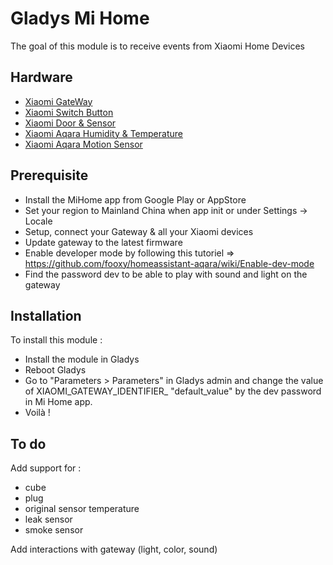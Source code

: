 # Gladys Mi Home

The goal of this module is to receive events from Xiaomi Home Devices

## Hardware

- [Xiaomi GateWay](https://fr.gearbest.com/living-appliances/pp_344667.html?wid=55)
- [Xiaomi Switch Button](https://fr.gearbest.com/smart-light-bulb/pp_257679.html?wid=55)
- [Xiaomi Door & Sensor](https://fr.gearbest.com/access-control/pp_626703.html?wid=55)
- [Xiaomi Aqara Humidity & Temperature](https://fr.gearbest.com/access-control/pp_626702.html?wid=55)
- [Xiaomi Aqara Motion Sensor](https://fr.gearbest.com/alarm-systems/pp_659226.html?wid=1433363)

## Prerequisite

- Install the MiHome app from Google Play or AppStore
- Set your region to Mainland China when app init or under Settings -> Locale
- Setup, connect your Gateway & all your Xiaomi devices 
- Update gateway to the latest firmware
- Enable developer mode by following this tutoriel => https://github.com/fooxy/homeassistant-aqara/wiki/Enable-dev-mode
- Find the password dev to be able to play with sound and light on the gateway

## Installation

To install this module :

- Install the module in Gladys
- Reboot Gladys
- Go to "Parameters > Parameters" in Gladys admin and change the value of XIAOMI_GATEWAY_IDENTIFIER_<the identifier of the gateway on your devices view> "default_value" by the dev password in Mi Home app.
- Voilà !

## To do

Add support for :
- cube
- plug
- original sensor temperature
- leak sensor
- smoke sensor

Add interactions with gateway (light, color, sound)
